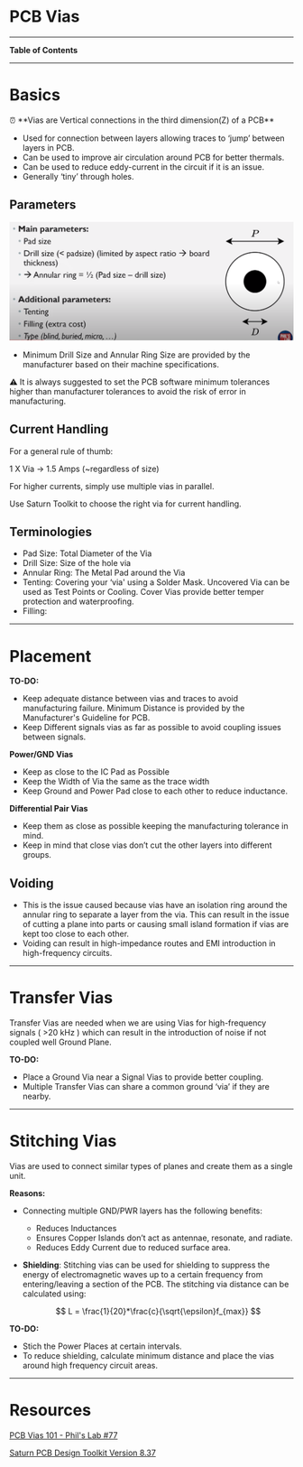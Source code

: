 # PCB Vias

---

**Table of Contents**

---

# Basics

<aside>
⏰ **Vias are Vertical connections in the third dimension(Z) of a PCB**

</aside>

- Used for connection between layers allowing traces to ‘jump’ between layers in PCB.
- Can be used to improve air circulation around PCB for better thermals.
- Can be used to reduce eddy-current in the circuit if it is an issue.
- Generally ‘tiny’ through holes.

## Parameters

![Untitled](PCB%20Vias%207f8bc84528d841c4aebebf2898b7fa27/Untitled.png)

- Minimum Drill Size and Annular Ring Size are provided by the manufacturer based on their machine specifications.

<aside>
⚠️ It is always suggested to set the PCB software minimum tolerances higher than manufacturer tolerances to avoid the risk of error in manufacturing.

</aside>

## Current Handling

For a general rule of thumb:

1 X Via → 1.5 Amps (~regardless of size)

For higher currents, simply use multiple vias in parallel.

Use Saturn Toolkit to choose the right via for current handling.

## Terminologies

- Pad Size: Total Diameter of the Via
- Drill Size: Size of the hole via
- Annular Ring: The Metal Pad around the Via
- Tenting: Covering your ‘via' using a Solder Mask. Uncovered Via can be used as Test Points or Cooling. Cover Vias provide better temper protection and waterproofing.
- Filling:

---

# Placement

**TO-DO:**

- Keep adequate distance between vias and traces to avoid manufacturing failure. Minimum Distance is provided by the Manufacturer's Guideline for PCB.
- Keep Different signals vias as far as possible to avoid coupling issues between signals.

**Power/GND Vias**

- Keep as close to the IC Pad as Possible
- Keep the Width of Via the same as the trace width
- Keep Ground and Power Pad close to each other to reduce inductance.

**Differential Pair Vias**

- Keep them as close as possible keeping the manufacturing tolerance in mind.
- Keep in mind that close vias don’t cut the other layers into different groups.

## Voiding

- This is the issue caused because vias have an isolation ring around the annular ring to separate a layer from the via. This can result in the issue of cutting a plane into parts or causing small island formation if vias are kept too close to each other.
- Voiding can result in high-impedance routes and EMI introduction in high-frequency circuits.

---

# Transfer Vias

Transfer Vias are needed when we are using Vias for high-frequency signals ( >20 kHz ) which can result in the introduction of noise if not coupled well Ground Plane.

**TO-DO:**

- Place a Ground Via near a Signal Vias to provide better coupling.
- Multiple Transfer Vias can share a common ground ‘via’ if they are nearby.

---

# Stitching Vias

Vias are used to connect similar types of planes and create them as a single unit.

**Reasons:**

- Connecting multiple GND/PWR layers has the following benefits:
    - Reduces Inductances
    - Ensures Copper Islands don’t act as antennae, resonate, and radiate.
    - Reduces Eddy Current due to reduced surface area.
- **Shielding**: Stitching vias can be used for shielding to suppress the energy of electromagnetic waves up to a certain frequency from entering/leaving a section of the PCB. The stitching via distance can be calculated using:
    
    $$
    L = \frac{1}{20}*\frac{c}{\sqrt{\epsilon}f_{max}} 
    $$
    

**TO-DO:**

- Stich the Power Places at certain intervals.
- To reduce shielding, calculate minimum distance and place the vias around high frequency circuit areas.

---

# Resources

[PCB Vias 101 - Phil's Lab #77](https://youtu.be/WPT96w3eLAM?si=YvLe6UW6pzL2pxtq)

[Saturn PCB Design Toolkit Version 8.37](https://saturnpcb.com/saturn-pcb-toolkit/)